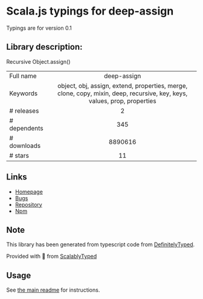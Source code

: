 
# Scala.js typings for deep-assign

Typings are for version 0.1

## Library description:
Recursive Object.assign()

|                    |                 |
| ------------------ | :-------------: |
| Full name          | deep-assign |
| Keywords           | object, obj, assign, extend, properties, merge, clone, copy, mixin, deep, recursive, key, keys, values, prop, properties |
| # releases         | 2 |
| # dependents       | 345 |
| # downloads        | 8890616 |
| # stars            | 11 |

## Links
- [Homepage](https://github.com/sindresorhus/deep-assign#readme)
- [Bugs](https://github.com/sindresorhus/deep-assign/issues)
- [Repository](https://github.com/sindresorhus/deep-assign)
- [Npm](https://www.npmjs.com/package/deep-assign)
    


## Note
This library has been generated from typescript code from [DefinitelyTyped](https://definitelytyped.org).

Provided with :purple_heart: from [ScalablyTyped](https://github.com/oyvindberg/ScalablyTyped)

## Usage
See [the main readme](../../readme.md) for instructions.


